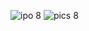 ![ipo 8](https://github.com/user-attachments/assets/355687aa-46cd-48f2-98f3-1856df9d5e4a)
![pics 8](https://github.com/user-attachments/assets/d359b198-08d2-49ae-8428-db0f59ebc5b1)
